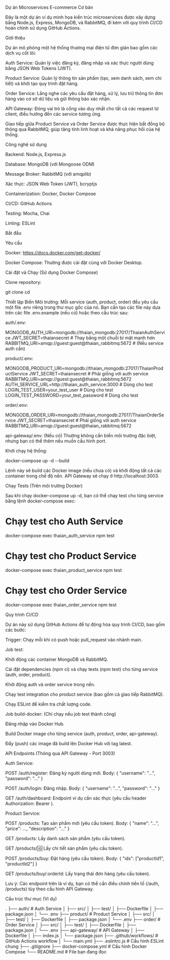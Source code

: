 Dự án Microservices E-commerce Cơ bản

Đây là một dự án ví dụ minh họa kiến trúc microservices được xây dựng bằng Node.js, Express, MongoDB, và RabbitMQ, đi kèm với quy trình CI/CD hoàn chỉnh sử dụng GitHub Actions.

Giới thiệu

Dự án mô phỏng một hệ thống thương mại điện tử đơn giản bao gồm các dịch vụ cốt lõi:

Auth Service: Quản lý việc đăng ký, đăng nhập và xác thực người dùng bằng JSON Web Tokens (JWT).

Product Service: Quản lý thông tin sản phẩm (tạo, xem danh sách, xem chi tiết) và khởi tạo quy trình đặt hàng.

Order Service: Lắng nghe các yêu cầu đặt hàng, xử lý, lưu trữ thông tin đơn hàng vào cơ sở dữ liệu và gửi thông báo xác nhận.

API Gateway: Đóng vai trò là cổng vào duy nhất cho tất cả các request từ client, điều hướng đến các service tương ứng.

Giao tiếp giữa Product Service và Order Service được thực hiện bất đồng bộ thông qua RabbitMQ, giúp tăng tính linh hoạt và khả năng phục hồi của hệ thống.

Công nghệ sử dụng

Backend: Node.js, Express.js

Database: MongoDB (với Mongoose ODM)

Message Broker: RabbitMQ (với amqplib)

Xác thực: JSON Web Token (JWT), bcryptjs

Containerization: Docker, Docker Compose

CI/CD: GitHub Actions

Testing: Mocha, Chai

Linting: ESLint

Bắt đầu

Yêu cầu

Docker: https://docs.docker.com/get-docker/

Docker Compose: Thường được cài đặt cùng với Docker Desktop.

Cài đặt và Chạy (Sử dụng Docker Compose)

Clone repository:

git clone <your-repository-url>
cd <your-repository-name>


Thiết lập Biến Môi trường:
Mỗi service (auth, product, order) đều yêu cầu một file .env riêng trong thư mục gốc của nó. Bạn cần tạo các file này dựa trên các file .env.example (nếu có) hoặc theo cấu trúc sau:

auth/.env:

MONGODB_AUTH_URI=mongodb://thaian_mongodb:27017/ThaianAuthService
JWT_SECRET=thaiansecret # Thay bằng một chuỗi bí mật mạnh hơn
RABBITMQ_URI=amqp://guest:guest@thaian_rabbitmq:5672 # (Nếu service auth cần)


product/.env:

MONGODB_PRODUCT_URI=mongodb://thaian_mongodb:27017/ThaianProductService
JWT_SECRET=thaiansecret # Phải giống với auth service
RABBITMQ_URI=amqp://guest:guest@thaian_rabbitmq:5672
AUTH_SERVICE_URL=http://thaian_auth_service:3000 # Dùng cho test
LOGIN_TEST_USER=your_test_user # Dùng cho test
LOGIN_TEST_PASSWORD=your_test_password # Dùng cho test


order/.env:

MONGODB_ORDER_URI=mongodb://thaian_mongodb:27017/ThaianOrderService
JWT_SECRET=thaiansecret # Phải giống với auth service
RABBITMQ_URI=amqp://guest:guest@thaian_rabbitmq:5672


api-gateway/.env: (Nếu có) Thường không cần biến môi trường đặc biệt, nhưng bạn có thể thêm nếu muốn cấu hình port.

Khởi chạy hệ thống:

docker-compose up -d --build


Lệnh này sẽ build các Docker image (nếu chưa có) và khởi động tất cả các container trong chế độ nền. API Gateway sẽ chạy ở http://localhost:3003.

Chạy Tests (Trên môi trường Docker)

Sau khi chạy docker-compose up -d, bạn có thể chạy test cho từng service bằng lệnh docker-compose exec:

# Chạy test cho Auth Service
docker-compose exec thaian_auth_service npm test

# Chạy test cho Product Service
docker-compose exec thaian_product_service npm test

# Chạy test cho Order Service
docker-compose exec thaian_order_service npm test


Quy trình CI/CD

Dự án này sử dụng GitHub Actions để tự động hóa quy trình CI/CD, bao gồm các bước:

Trigger: Chạy mỗi khi có push hoặc pull_request vào nhánh main.

Job test:

Khởi động các container MongoDB và RabbitMQ.

Cài đặt dependencies (npm ci) và chạy tests (npm test) cho từng service (auth, order, product).

Khởi động auth và order service trong nền.

Chạy test integration cho product service (bao gồm cả giao tiếp RabbitMQ).

Chạy ESLint để kiểm tra chất lượng code.

Job build-docker: (Chỉ chạy nếu job test thành công)

Đăng nhập vào Docker Hub.

Build Docker image cho từng service (auth, product, order, api-gateway).

Đẩy (push) các image đã build lên Docker Hub với tag latest.

API Endpoints (Thông qua API Gateway - Port 3003)

Auth Service:

POST /auth/register: Đăng ký người dùng mới. Body: { "username": "...", "password": "..." }

POST /auth/login: Đăng nhập. Body: { "username": "...", "password": "..." }

GET /auth/dashboard: Endpoint ví dụ cần xác thực (yêu cầu header Authorization: Bearer <token>).

Product Service:

POST /products: Tạo sản phẩm mới (yêu cầu token). Body: { "name": "...", "price": ..., "description": "..." }

GET /products: Lấy danh sách sản phẩm (yêu cầu token).

GET /products/:id: Lấy chi tiết sản phẩm (yêu cầu token).

POST /products/buy: Đặt hàng (yêu cầu token). Body: { "ids": ["productId1", "productId2"] }

GET /products/buy/:orderId: Lấy trạng thái đơn hàng (yêu cầu token).

Lưu ý: Các endpoint trên là ví dụ, bạn có thể cần điều chỉnh tiền tố (/auth, /products) tùy theo cấu hình API Gateway.

Cấu trúc thư mục (Ví dụ)

.
├── auth/                 # Auth Service
│   ├── src/
│   ├── test/
│   ├── Dockerfile
│   ├── package.json
│   └── .env
├── product/              # Product Service
│   ├── src/
│   ├── test/
│   ├── Dockerfile
│   ├── package.json
│   └── .env
├── order/                # Order Service
│   ├── src/
│   ├── test/
│   ├── Dockerfile
│   ├── package.json
│   └── .env
├── api-gateway/          # API Gateway
│   ├── Dockerfile
│   ├── index.js
│   └── package.json
├── .github/workflows/    # GitHub Actions workflow
│   └── main.yml
├── .eslintrc.js          # Cấu hình ESLint chung
├── .gitignore
├── docker-compose.yml    # Cấu hình Docker Compose
└── README.md             # File bạn đang đọc
